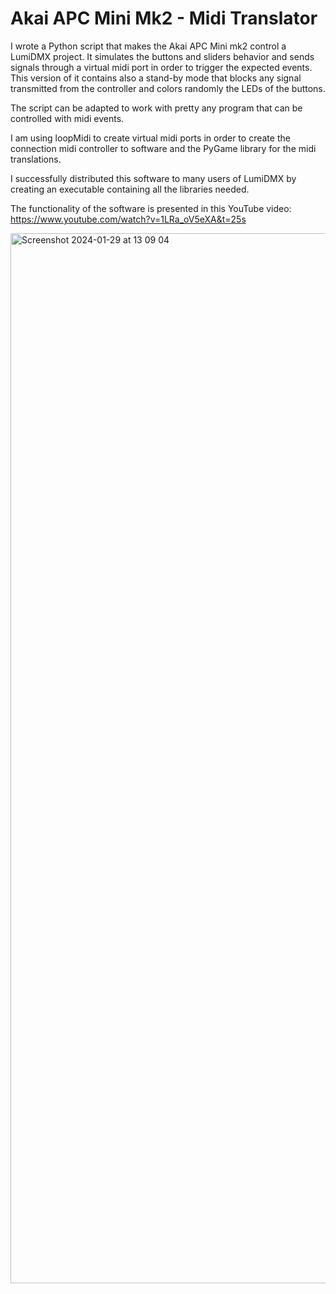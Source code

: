 # Akai APC Mini Mk2 - Midi Translator

I wrote a Python script that makes the Akai APC Mini mk2 control a LumiDMX project. It simulates the buttons and sliders behavior and sends signals through a virtual midi port in order to trigger the expected events. This version of it contains also a stand-by mode that blocks any signal transmitted from the controller and colors randomly the LEDs of the buttons.

The script can be adapted to work with pretty any program that can be controlled with midi events.

I am using loopMidi to create virtual midi ports in order to create the connection midi controller to software and the PyGame library for the midi translations. 

I successfully distributed this software to many users of LumiDMX by creating an executable containing all the libraries needed.

The functionality of the software is presented in this YouTube video: https://www.youtube.com/watch?v=1LRa_oV5eXA&t=25s

<img width="1680" alt="Screenshot 2024-01-29 at 13 09 04" src="https://github.com/rauldavid90/personal-projects/assets/100197393/e794aa9c-9aa6-414d-a9b6-cfb3b6e83b9d">
